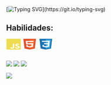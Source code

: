 ##
[![Typing SVG](https://readme-typing-svg.demolab.com?font=Fira+Code&pause=1000&color=F748C8&background=34343400&center=falso&vCenter=falso&repeat=verdadeiro&random=falso&width=435&lines=Ol%C3%A1%2C+sou+Sueli+Santos;Desenvolvedora+Front-End;Estudo+Análise+e+Desenvolvimento+de+Sistemas;Sinta-se+%C3%A1+Vontade!)](https://git.io/typing-svg)
  
  
##
<h2>Habilidades:</h2>
<div>
  <img align="center" alt="Rafa-Js" height="30" width="40" src="https://raw.githubusercontent.com/devicons/devicon/master/icons/javascript/javascript-plain.svg">
  <img align="center" alt="Rafa-HTML" height="30" width="40" src="https://raw.githubusercontent.com/devicons/devicon/master/icons/html5/html5-original.svg">
  <img align="center" alt="Rafa-CSS" height="30" width="40" src="https://raw.githubusercontent.com/devicons/devicon/master/icons/css3/css3-original.svg">
</div>

##

<div>
  <a href = "mailto:sueli123silva@gmail.com"><img src="https://img.shields.io/badge/-Gmail-%23333?style=for-the-badge&logo=gmail&logoColor=white" target="_blank"></a>
  <a href="https://www.linkedin.com/in/sueli-santos-b60197245" target="_blank"><img src="https://img.shields.io/badge/-LinkedIn-%230077B5?style=for-the-badge&logo=linkedin&logoColor=white" target="_blank"></a>
  <a href="https://www.instagram.com/suelisns0312/" target="_blank"><img src="https://img.shields.io/badge/-Instagram-%23E4405F?style=for-the-badge&logo=instagram&logoColor=white" target="_blank"></a>
</div>

[![](https://visitcount.itsvg.in/api?id=Sueli-santossns&label=Profile%20Views&color=11&icon=0&pretty=false)](https://visitcount.itsvg.in)
